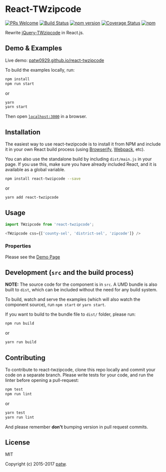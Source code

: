 # React-TWzipcode

[![PRs Welcome](https://img.shields.io/badge/PRs-welcome-brightgreen.svg?style=flat-square)](http://makeapullrequest.com)
[![Build Status](https://travis-ci.org/patw0929/react-twzipcode.svg)](https://travis-ci.org/patw0929/react-twzipcode)
[![npm version](https://badge.fury.io/js/react-twzipcode.svg)](http://badge.fury.io/js/react-twzipcode)
[![Coverage Status](https://coveralls.io/repos/github/patw0929/react-twzipcode/badge.svg?branch=master)](https://coveralls.io/github/patw0929/react-twzipcode?branch=master)
[![npm](https://img.shields.io/npm/l/express.svg?maxAge=2592000)]()

Rewrite [jQuery-TWzipcode](https://github.com/essoduke/jQuery-TWzipcode) in React.js.


## Demo & Examples

Live demo: [patw0929.github.io/react-twzipcode](http://patw0929.github.io/react-twzipcode/)

To build the examples locally, run:

```bash
npm install
npm run start
```

or

```bash
yarn
yarn start
```

Then open [`localhost:3000`](http://localhost:3000) in a browser.


## Installation

The easiest way to use react-twzipcode is to install it from NPM and include it in your own React build process (using [Browserify](http://browserify.org), [Webpack](http://webpack.github.io/), etc).

You can also use the standalone build by including `dist/main.js` in your page. If you use this, make sure you have already included React, and it is available as a global variable.

```bash
npm install react-twzipcode --save
```

or

```bash
yarn add react-twzipcode
```


## Usage

```javascript
import TWzipcode from 'react-twzipcode';

<TWzipcode css={['county-sel', 'district-sel', 'zipcode']} />
```

### Properties

Please see the [Demo Page](http://patw0929.github.io/react-twzipcode/)


## Development (`src` and the build process)

**NOTE:** The source code for the component is in `src`. A UMD bundle is also built to `dist`, which can be included without the need for any build system.

To build, watch and serve the examples (which will also watch the component source), run `npm start` or `yarn start`.

If you want to build to the bundle file to `dist/` folder, please run:

```bash
npm run build
```

or

```bash
yarn run build
```

## Contributing

To contribute to react-twzipcode, clone this repo locally and commit your code on a separate branch. Please write tests for your code, and run the linter before opening a pull-request:

```bash
npm test
npm run lint
```

or

```bash
yarn test
yarn run lint
```

And please remember **don't** bumping version in pull request commits.

## License

MIT

Copyright (c) 2015-2017 [patw](https://patw.me).

